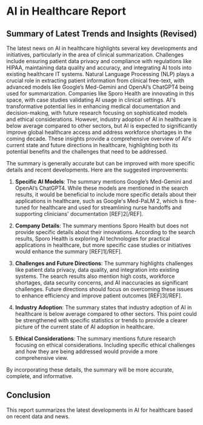 
# AI in Healthcare Report

## Summary of Latest Trends and Insights (Revised)
The latest news on AI in healthcare highlights several key developments and initiatives, particularly in the area of clinical summarization. Challenges include ensuring patient data privacy and compliance with regulations like HIPAA, maintaining data quality and accuracy, and integrating AI tools into existing healthcare IT systems. Natural Language Processing (NLP) plays a crucial role in extracting patient information from clinical free-text, with advanced models like Google’s Med-Gemini and OpenAI’s ChatGPT4 being used for summarization. Companies like Sporo Health are innovating in this space, with case studies validating AI usage in clinical settings. AI's transformative potential lies in enhancing medical documentation and decision-making, with future research focusing on sophisticated models and ethical considerations. However, industry adoption of AI in healthcare is below average compared to other sectors, but AI is expected to significantly improve global healthcare access and address workforce shortages in the coming decade. These insights provide a comprehensive overview of AI's current state and future directions in healthcare, highlighting both its potential benefits and the challenges that need to be addressed.

The summary is generally accurate but can be improved with more specific details and recent developments. Here are the suggested improvements:

1. **Specific AI Models**: The summary mentions Google’s Med-Gemini and OpenAI’s ChatGPT4. While these models are mentioned in the search results, it would be beneficial to include more specific details about their applications in healthcare, such as Google's Med-PaLM 2, which is fine-tuned for healthcare and used for streamlining nurse handoffs and supporting clinicians' documentation [REF]2[/REF].

2. **Company Details**: The summary mentions Sporo Health but does not provide specific details about their innovations. According to the search results, Sporo Health is exploring AI technologies for practical applications in healthcare, but more specific case studies or initiatives would enhance the summary [REF]1[/REF].

3. **Challenges and Future Directions**: The summary highlights challenges like patient data privacy, data quality, and integration into existing systems. The search results also mention high costs, workforce shortages, data security concerns, and AI inaccuracies as significant challenges. Future directions should focus on overcoming these issues to enhance efficiency and improve patient outcomes [REF]3[/REF].

4. **Industry Adoption**: The summary states that industry adoption of AI in healthcare is below average compared to other sectors. This point could be strengthened with specific statistics or trends to provide a clearer picture of the current state of AI adoption in healthcare.

5. **Ethical Considerations**: The summary mentions future research focusing on ethical considerations. Including specific ethical challenges and how they are being addressed would provide a more comprehensive view.

By incorporating these details, the summary will be more accurate, complete, and informative.

## Conclusion
This report summarizes the latest developments in AI for healthcare based on recent data and news.
    